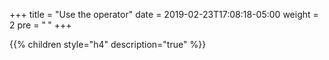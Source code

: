 +++
title = "Use the operator"
date = 2019-02-23T17:08:18-05:00
weight = 2
pre = "<b> </b>"
+++

{{% children style="h4" description="true" %}}

